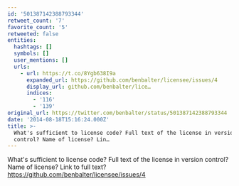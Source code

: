 ```yaml
---
id: '501387142388793344'
retweet_count: '7'
favorite_count: '5'
retweeted: false
entities:
  hashtags: []
  symbols: []
  user_mentions: []
  urls:
    - url: https://t.co/8Ygb638I9a
      expanded_url: https://github.com/benbalter/licensee/issues/4
      display_url: github.com/benbalter/lice…
      indices:
        - '116'
        - '139'
original_url: https://twitter.com/benbalter/status/501387142388793344
date: '2014-08-18T15:16:24.000Z'
title: >-
  What's sufficient to license code? Full text of the license in version
  control? Name of license? Lin…
---
```


What's sufficient to license code? Full text of the license in version control? Name of license? Link to full text? https://github.com/benbalter/licensee/issues/4